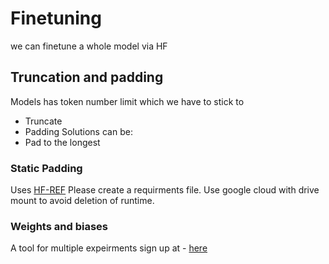 # Finetuning
we can finetune a whole model via HF 
## Truncation and padding
Models has token  number limit which we have to stick to
- Truncate 
- Padding
Solutions can be:
- Pad to the longest
### Static Padding
Uses [HF-REF](https://huggingface.co/docs/transformers/pad_truncation)
Please create a requirments file.
Use google cloud with drive mount to avoid deletion of runtime.
### Weights and biases
A tool for multiple expeirments 
sign up at - [here](https://wandb.ai/site)
